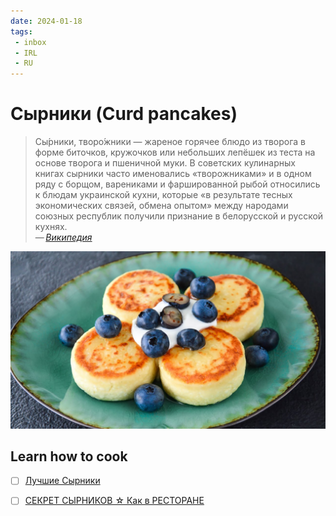 ```yaml
---
date: 2024-01-18
tags:
 - inbox
 - IRL
 - RU
---
```


# Сырники (Curd pancakes)

> Сы́рники, творо́жники — жареное горячее блюдо из творога в форме биточков,
> кружочков или небольших лепёшек из теста на основе творога и пшеничной
> муки. В советских кулинарных книгах сырники часто именовались «творожниками»
> и в одном ряду с борщом, варениками и фаршированной рыбой относились к блюдам
> украинской кухни, которые «в результате тесных экономических связей, обмена
> опытом» между народами союзных республик получили признание в белорусской и
> русской кухнях.\
> — <cite>[Википедия](https://ru.wikipedia.org/wiki/%D0%A1%D1%8B%D1%80%D0%BD%D0%B8%D0%BA%D0%B8)</cite>

![Currd pankekes](./img/curd_pancakes.jpg)

## Learn how to cook

- [ ] [Лучшие Сырники](https://www.youtube.com/watch?app=desktop&v=qg4D7NFtTeI#dialog)
- [ ] [СЕКРЕТ СЫРНИКОВ ☆ Как в РЕСТОРАНЕ](https://www.youtube.com/watch?app=desktop&v=o-J33AkQja4)

